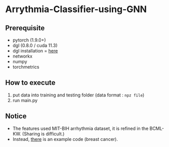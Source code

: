 # Arrythmia-Classifier-using-GNN

## Prerequisite

- pytorch (1.9.0+)
- dgl (0.8.0 / cuda 11.3)
- dgl installation = [here](https://www.dgl.ai/pages/start.html)
- networkx
- numpy
- torchmetrics

## How to execute 
1. put data into training and testing folder (data format : ```npz file```)
2. run main.py

## Notice
- The features used MIT-BIH arrhythmia dataset, it is refined in the BCML-KW. (Sharing is difficult.)
- Instead, [there](https://github.com/kaintels/GNN-classifier-test) is an example code (breast cancer).